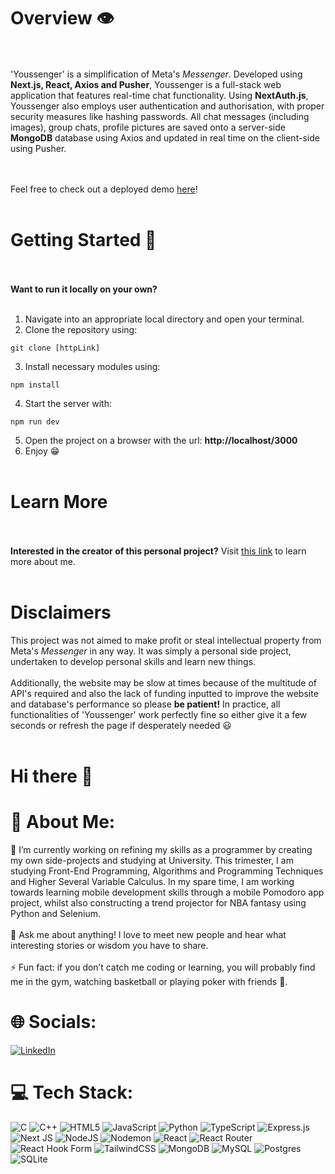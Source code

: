 # Overview 👁️
<br><br>
'Youssenger' is a simplification of Meta's *Messenger*. Developed using **Next.js, React, Axios and Pusher**, Youssenger is a full-stack web application that features real-time chat functionality. Using **NextAuth.js**, Youssenger also employs user authentication and authorisation, with proper security measures like hashing passwords. All chat messages (including images), group chats, profile pictures are saved onto a server-side **MongoDB** database using Axios and updated in real time on the client-side using Pusher.

<br><br>
Feel free to check out a deployed demo [here](youssenger.vercel.app)!
<br><br>
# Getting Started 👣
<br><br>
**Want to run it locally on your own?**
<br><br>

1. Navigate into an appropriate local directory and open your terminal.
2. Clone the repository using:
```
git clone [httpLink]
```
3. Install necessary modules using:
```
npm install
```
4. Start the server with:
```
npm run dev
```
5. Open the project on a browser with the url: **http://localhost/3000**
6. Enjoy 😁
<br><br>
# Learn More
<br><br>
**Interested in the creator of this personal project?**
Visit [this link](eric-kang.vercel.app) to learn more about me.
<br><br>
# Disclaimers
This project was not aimed to make profit or steal intellectual property from Meta's *Messenger* in any way. It was simply a personal side project, undertaken to develop personal skills and learn new things. 
<br><br>
Additionally, the website may be slow at times because of the multitude of API's required and also the lack of funding inputted to improve the website and database's performance so please **be patient!** In practice, all functionalities of 'Youssenger' work perfectly fine so either give it a few seconds or refresh the page if desperately needed 😃 
<br><br>
# Hi there 👋

# 💫 About Me:
🔭 I’m currently working on refining my skills as a programmer by creating my own side-projects and studying at University. This trimester, I am studying Front-End Programming, Algorithms and Programming Techniques and Higher Several Variable Calculus. In my spare time, I am working towards learning mobile development skills through a mobile Pomodoro app project, whilst also constructing a trend projector for NBA fantasy using Python and Selenium.<br><br>💬 Ask me about anything! I love to meet new people and hear what interesting stories or wisdom you have to share.<br><br>⚡ Fun fact: if you don’t catch me coding or learning, you will probably find me in the gym, watching basketball or playing poker with friends 🤣.<br>


# 🌐 Socials:
[![LinkedIn](https://img.shields.io/badge/LinkedIn-%230077B5.svg?logo=linkedin&logoColor=white)](https://linkedin.com/in/www.linkedin.com/in/eric-kang-773213232) 

# 💻 Tech Stack:
![C](https://img.shields.io/badge/c-%2300599C.svg?style=for-the-badge&logo=c&logoColor=white) ![C++](https://img.shields.io/badge/c++-%2300599C.svg?style=for-the-badge&logo=c%2B%2B&logoColor=white) ![HTML5](https://img.shields.io/badge/html5-%23E34F26.svg?style=for-the-badge&logo=html5&logoColor=white) ![JavaScript](https://img.shields.io/badge/javascript-%23323330.svg?style=for-the-badge&logo=javascript&logoColor=%23F7DF1E) ![Python](https://img.shields.io/badge/python-3670A0?style=for-the-badge&logo=python&logoColor=ffdd54) ![TypeScript](https://img.shields.io/badge/typescript-%23007ACC.svg?style=for-the-badge&logo=typescript&logoColor=white) ![Express.js](https://img.shields.io/badge/express.js-%23404d59.svg?style=for-the-badge&logo=express&logoColor=%2361DAFB) ![Next JS](https://img.shields.io/badge/Next-black?style=for-the-badge&logo=next.js&logoColor=white) ![NodeJS](https://img.shields.io/badge/node.js-6DA55F?style=for-the-badge&logo=node.js&logoColor=white) ![Nodemon](https://img.shields.io/badge/NODEMON-%23323330.svg?style=for-the-badge&logo=nodemon&logoColor=%BBDEAD) ![React](https://img.shields.io/badge/react-%2320232a.svg?style=for-the-badge&logo=react&logoColor=%2361DAFB) ![React Router](https://img.shields.io/badge/React_Router-CA4245?style=for-the-badge&logo=react-router&logoColor=white) ![React Hook Form](https://img.shields.io/badge/React%20Hook%20Form-%23EC5990.svg?style=for-the-badge&logo=reacthookform&logoColor=white) ![TailwindCSS](https://img.shields.io/badge/tailwindcss-%2338B2AC.svg?style=for-the-badge&logo=tailwind-css&logoColor=white) ![MongoDB](https://img.shields.io/badge/MongoDB-%234ea94b.svg?style=for-the-badge&logo=mongodb&logoColor=white) ![MySQL](https://img.shields.io/badge/mysql-%2300000f.svg?style=for-the-badge&logo=mysql&logoColor=white) ![Postgres](https://img.shields.io/badge/postgres-%23316192.svg?style=for-the-badge&logo=postgresql&logoColor=white) ![SQLite](https://img.shields.io/badge/sqlite-%2307405e.svg?style=for-the-badge&logo=sqlite&logoColor=white)
 
 
